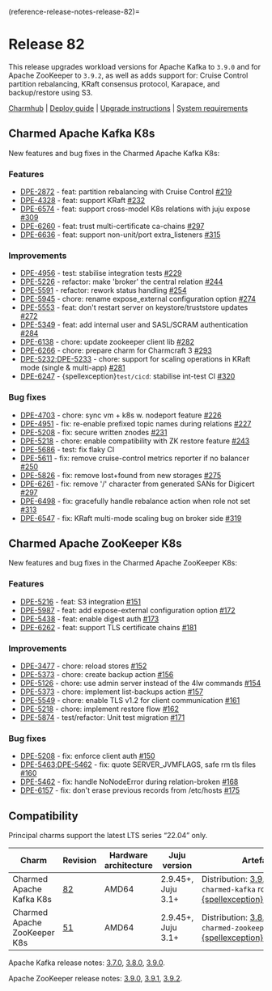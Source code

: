 (reference-release-notes-release-82)=
# Release 82

This release upgrades workload versions for Apache Kafka to `3.9.0` and for Apache ZooKeeper to `3.9.2`, as well as adds support for: Cruise Control partition rebalancing, KRaft consensus protocol, Karapace, and backup/restore using S3.

[Charmhub](https://charmhub.io/kafka-k8s) | [Deploy guide](how-to-deploy-index) | [Upgrade instructions](how-to-upgrade) | [System requirements](reference-requirements)

## Charmed Apache Kafka K8s

New features and bug fixes in the Charmed Apache Kafka K8s:

### Features

- [DPE-2872](https://warthogs.atlassian.net/browse/DPE-2872) - feat: partition rebalancing with Cruise Control [#219](https://github.com/canonical/kafka-operator/pull/#219)
- [DPE-4328](https://warthogs.atlassian.net/browse/DPE-4328) - feat: support KRaft [#232](https://github.com/canonical/kafka-operator/pull/#232)
- [DPE-6574](https://warthogs.atlassian.net/browse/DPE-6574) - feat: support cross-model K8s relations with juju expose [#309](https://github.com/canonical/kafka-operator/pull/#309)
- [DPE-6260](https://warthogs.atlassian.net/browse/DPE-6260) - feat: trust multi-certificate ca-chains [#297](https://github.com/canonical/kafka-operator/pull/#297)
- [DPE-6636](https://warthogs.atlassian.net/browse/DPE-6636) - feat: support non-unit/port extra_listeners [#315](https://github.com/canonical/kafka-operator/pull/#315)

### Improvements

- [DPE-4956](https://warthogs.atlassian.net/browse/DPE-4956) - test: stabilise integration tests  [#229](https://github.com/canonical/kafka-operator/pull/#229)
- [DPE-5226](https://warthogs.atlassian.net/browse/DPE-5226) - refactor: make 'broker' the central relation [#244](https://github.com/canonical/kafka-operator/pull/#244)
- [DPE-5591](https://warthogs.atlassian.net/browse/DPE-5591) - refactor: rework status handling [#254](https://github.com/canonical/kafka-operator/pull/#254)
- [DPE-5945](https://warthogs.atlassian.net/browse/DPE-5945) - chore: rename expose_external configuration option [#274](https://github.com/canonical/kafka-operator/pull/#274)
- [DPE-5553](https://warthogs.atlassian.net/browse/DPE-5553) - feat: don't restart server on keystore/truststore updates [#272](https://github.com/canonical/kafka-operator/pull/#272)
- [DPE-5349](https://warthogs.atlassian.net/browse/DPE-5349) - feat: add internal user and SASL/SCRAM authentication [#284](https://github.com/canonical/kafka-operator/pull/#284)
- [DPE-6138](https://warthogs.atlassian.net/browse/DPE-6138) - chore: update zookeeper client lib [#282](https://github.com/canonical/kafka-operator/pull/#282)
- [DPE-6266](https://warthogs.atlassian.net/browse/DPE-6266) - chore: prepare charm for Charmcraft 3 [#293](https://github.com/canonical/kafka-operator/pull/#293)
- [DPE-5232](https://warthogs.atlassian.net/browse/DPE-5232);[DPE-5233](https://warthogs.atlassian.net/browse/DPE-5233) - chore: support for scaling operations in KRaft mode (single & multi-app) [#281](https://github.com/canonical/kafka-operator/pull/#281)
- [DPE-6247](https://warthogs.atlassian.net/browse/DPE-6247) - {spellexception}`test/cicd`: stabilise int-test CI [#320](https://github.com/canonical/kafka-operator/pull/#320)

### Bug fixes

- [DPE-4703](https://warthogs.atlassian.net/browse/DPE-4703) - chore: sync vm + k8s w. nodeport feature [#226](https://github.com/canonical/kafka-operator/pull/#226)
- [DPE-4951](https://warthogs.atlassian.net/browse/DPE-4951) - fix: re-enable prefixed topic names during relations [#227](https://github.com/canonical/kafka-operator/pull/#227)
- [DPE-5208](https://warthogs.atlassian.net/browse/DPE-5208) - fix: secure written znodes [#231](https://github.com/canonical/kafka-operator/pull/#231)
- [DPE-5218](https://warthogs.atlassian.net/browse/DPE-5218) - chore: enable compatibility with ZK restore feature [#243](https://github.com/canonical/kafka-operator/pull/#243)
- [DPE-5686](https://warthogs.atlassian.net/browse/DPE-5686) - test: fix flaky CI
- [DPE-5611](https://warthogs.atlassian.net/browse/DPE-5611) - fix: remove cruise-control metrics reporter if no balancer [#250](https://github.com/canonical/kafka-operator/pull/#250)
- [DPE-5826](https://warthogs.atlassian.net/browse/DPE-5826) - fix: remove lost+found from new storages [#275](https://github.com/canonical/kafka-operator/pull/#275)
- [DPE-6261](https://warthogs.atlassian.net/browse/DPE-6261) - fix: remove '/' character from generated SANs for Digicert [#297](https://github.com/canonical/kafka-operator/pull/#297)
- [DPE-6498](https://warthogs.atlassian.net/browse/DPE-6498) - fix: gracefully handle rebalance action when role not set [#313](https://github.com/canonical/kafka-operator/pull/#313)
- [DPE-6547](https://warthogs.atlassian.net/browse/DPE-6547) - fix: KRaft multi-mode scaling bug on broker side [#319](https://github.com/canonical/kafka-operator/pull/#319)

## Charmed Apache ZooKeeper K8s

New features and bug fixes in the Charmed Apache ZooKeeper K8s:

### Features

- [DPE-5216](https://warthogs.atlassian.net/browse/DPE-5216) - feat: S3 integration [#151](https://github.com/canonical/zookeeper-operator/pull/#151)
- [DPE-5987](https://warthogs.atlassian.net/browse/DPE-5987) - feat: add expose-external configuration option [#172](https://github.com/canonical/zookeeper-operator/pull/#172)
- [DPE-5438](https://warthogs.atlassian.net/browse/DPE-5438) - feat: enable digest auth [#173](https://github.com/canonical/zookeeper-operator/pull/#173)
- [DPE-6262](https://warthogs.atlassian.net/browse/DPE-6262) - feat: support TLS certificate chains [#181](https://github.com/canonical/zookeeper-operator/pull/#181)

### Improvements

- [DPE-3477](https://warthogs.atlassian.net/browse/DPE-3477) - chore: reload stores [#152](https://github.com/canonical/zookeeper-operator/pull/#152)
- [DPE-5373](https://warthogs.atlassian.net/browse/DPE-5373) - chore: create backup action [#156](https://github.com/canonical/zookeeper-operator/pull/#156)
- [DPE-5126](https://warthogs.atlassian.net/browse/DPE-5126) - chore: use admin server instead of the 4lw commands [#154](https://github.com/canonical/zookeeper-operator/pull/#154)
- [DPE-5373](https://warthogs.atlassian.net/browse/DPE-5373) - chore: implement list-backups action [#157](https://github.com/canonical/zookeeper-operator/pull/#157)
- [DPE-5549](https://warthogs.atlassian.net/browse/DPE-5549) - chore: enable TLS v1.2 for client communication [#161](https://github.com/canonical/zookeeper-operator/pull/#161)
- [DPE-5218](https://warthogs.atlassian.net/browse/DPE-5218) - chore: implement restore flow [#162](https://github.com/canonical/zookeeper-operator/pull/#162)
- [DPE-5874](https://warthogs.atlassian.net/browse/DPE-5874) - test/refactor: Unit test migration [#171](https://github.com/canonical/zookeeper-operator/pull/#171)

### Bug fixes

- [DPE-5208](https://warthogs.atlassian.net/browse/DPE-5208) - fix: enforce client auth [#150](https://github.com/canonical/zookeeper-operator/pull/#150)
- [DPE-5463](https://warthogs.atlassian.net/browse/DPE-5463);[DPE-5462](https://warthogs.atlassian.net/browse/DPE-5462) - fix: quote SERVER_JVMFLAGS, safe rm tls files [#160](https://github.com/canonical/zookeeper-operator/pull/#160)
- [DPE-5462](https://warthogs.atlassian.net/browse/DPE-5462) - fix: handle NoNodeError during relation-broken [#168](https://github.com/canonical/zookeeper-operator/pull/#168)
- [DPE-6157](https://warthogs.atlassian.net/browse/DPE-6157) - fix: don't erase previous records from /etc/hosts [#175](https://github.com/canonical/zookeeper-operator/pull/#175)

## Compatibility

Principal charms support the latest LTS series “22.04” only.

| Charm | Revision | Hardware architecture | Juju version | Artefacts |
|---|---|---|---|---|
| Charmed Apache Kafka K8s | [82](https://github.com/canonical/kafka-k8s-operator/tree/rev82) | AMD64 | 2.9.45+, Juju 3.1+ | Distribution: [3.9.0-ubuntu1](https://launchpad.net/kafka-releases/3.x/3.9.0-ubuntu1). <br> `charmed-kafka` rock: [{spellexception}`sha256:fa919f`](https://github.com/canonical/charmed-kafka-rock/pkgs/container/charmed-kafka/370866723). |
| Charmed Apache ZooKeeper K8s | [51](https://github.com/canonical/zookeeper-k8s-operator/tree/rev51) | AMD64 | 2.9.45+, Juju 3.1+ | Distribution: [3.8.2-ubuntu0](https://launchpad.net/zookeeper-releases/3.x/3.8.2-ubuntu0). <br> `charmed-zookeeper` rock: [{spellexception}`sha256:a7a004`](https://github.com/canonical/charmed-zookeeper-rock/pkgs/container/charmed-zookeeper/169796097). |

Apache Kafka release notes: [3.7.0](https://archive.apache.org/dist/kafka/3.7.0/RELEASE_NOTES.html), [3.8.0](https://archive.apache.org/dist/kafka/3.8.0/RELEASE_NOTES.html), [3.9.0](https://archive.apache.org/dist/kafka/3.9.0/RELEASE_NOTES.html).

Apache ZooKeeper release notes: [3.9.0](https://zookeeper.apache.org/doc/r3.9.0/releasenotes.html), [3.9.1](https://zookeeper.apache.org/doc/r3.9.1/releasenotes.html), [3.9.2](https://zookeeper.apache.org/doc/r3.9.2/releasenotes.html).

<!-- We mentioned updating ZK to 3.9.2, but the ZK charm revision didn't change -- how is that possible? -->
